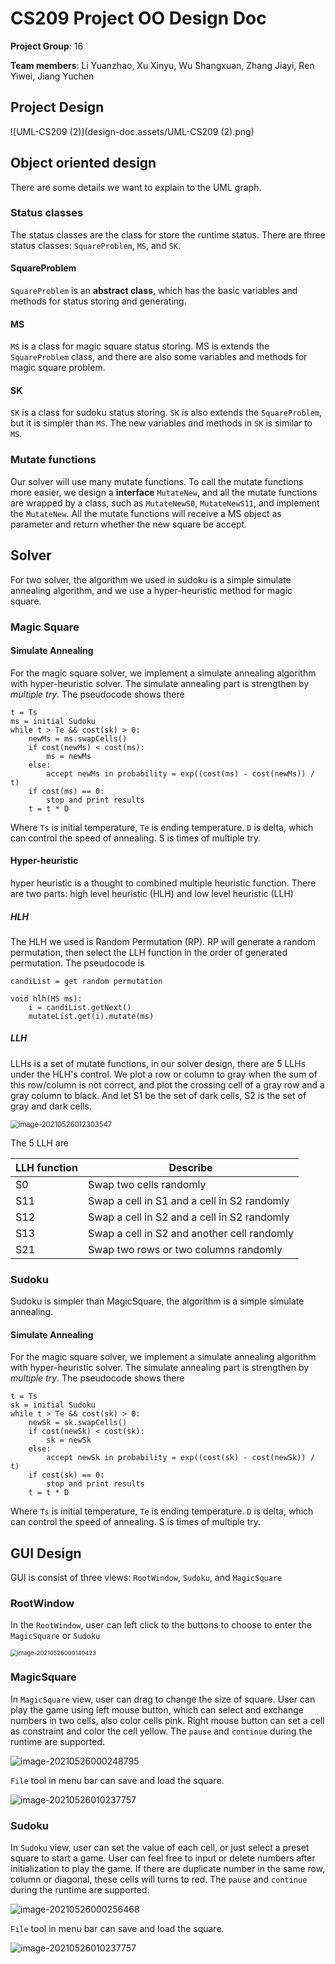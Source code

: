 # CS209 Project OO Design Doc

**Project  Group**: 16

**Team members**: Li Yuanzhao, Xu Xinyu, Wu Shangxuan, Zhang Jiayi, Ren Yiwei, Jiang Yuchen



## Project Design

![UML-CS209 (2)](design-doc.assets/UML-CS209 (2).png)



## Object oriented design

There are some details we want to explain to the UML graph.

### Status classes

The status classes are the class for store the runtime status. There are three status classes: `SquareProblem`, `MS`, and `SK`. 

#### SquareProblem

`SquareProblem` is an **abstract class**, which has the basic variables and methods for status storing and generating. 

#### MS

`MS` is a class for magic square status storing. MS is extends the `SquareProblem` class, and there are also some variables and methods for magic square problem. 

#### SK

`SK` is a class for sudoku status storing. `SK` is also extends the `SquareProblem`, but it is simpler than `MS`. The new variables and methods in `SK` is similar to `MS`. 



### Mutate functions

Our solver will use many mutate functions. To call the mutate functions more easier, we design a **interface** `MutateNew`, and all the mutate functions are wrapped by a class, such as `MutateNewS0`, `MutateNewS11`,  and implement the `MutateNew`. All the mutate functions will receive a MS object as parameter and return whether the new square be accept. 



## Solver

For two solver, the algorithm we used in sudoku is a simple simulate annealing algorithm, and we use a hyper-heuristic method for magic square. 

### Magic Square

#### Simulate Annealing

For the magic square solver, we implement a simulate annealing algorithm with hyper-heuristic solver. The simulate annealing part is strengthen by *multiple try*. The pseudocode shows there

```pseudocode
t = Ts
ms = initial Sudoku
while t > Te && cost(sk) > 0:
	newMs = ms.swapCells()
	if cost(newMs) < cost(ms):
		ms = newMs
    else:
    	accept newMs in probability = exp((cost(ms) - cost(newMs)) / t)
    if cost(ms) == 0:
    	stop and print results
    t = t * D
```

Where `Ts` is initial temperature, `Te` is ending temperature. `D` is delta, which can control the speed of annealing. S is times of multiple try. 

#### Hyper-heuristic

hyper heuristic is a thought to combined multiple heuristic function. There are two parts: high level heuristic (HLH) and low level heuristic (LLH)

##### HLH

The HLH we used is Random Permutation (RP). RP will generate a random permutation, then select the LLH function in the order of generated permutation. The pseudocode is

```pseudocode
candiList = get random permutation

void hlh(MS ms):
	i = candiList.getNext()
	mutateList.get(i).mutate(ms)
```

##### LLH

LLHs is a set of mutate functions, in our solver design, there are 5 LLHs under the HLH's control. We plot a row or column to gray when the sum of this row/column is not correct, and plot the crossing cell of a gray row and a gray column to black. And let S1 be the set of dark cells, S2 is the set of gray and dark cells.

<img src="empirical-doc.assets/image-20210526012303547.png" alt="image-20210526012303547" style="zoom: 80%;" />

The 5 LLH are

| LLH function | Describe                                    |
| ------------ | ------------------------------------------- |
| S0           | Swap two cells randomly                     |
| S11          | Swap a cell in S1 and a cell in S2 randomly |
| S12          | Swap a cell in S2 and a cell in S2 randomly |
| S13          | Swap a cell in S2 and another cell randomly |
| S21          | Swap two rows or two columns randomly       |

### Sudoku

Sudoku is simpler than MagicSquare, the algorithm is a simple simulate annealing.

#### Simulate Annealing

For the magic square solver, we implement a simulate annealing algorithm with hyper-heuristic solver. The simulate annealing part is strengthen by *multiple try*. The pseudocode shows there

```pseudocode
t = Ts
sk = initial Sudoku
while t > Te && cost(sk) > 0:
	newSk = sk.swapCells()
	if cost(newSk) < cost(sk):
		sk = newSk
    else:
    	accept newSk in probability = exp((cost(sk) - cost(newSk)) / t)
    if cost(sk) == 0:
    	stop and print results
    t = t * D
```

Where `Ts` is initial temperature, `Te` is ending temperature. `D` is delta, which can control the speed of annealing. S is times of multiple try. 

## GUI Design

GUI is consist of three views: `RootWindow`, `Sudoku`, and `MagicSquare`

### RootWindow

In the `RootWindow`, user can left click to the buttons to choose to enter the `MagicSquare` or `Sudoku`

<img src="design-doc.assets/image-20210526000140423.png" alt="image-20210526000140423" style="zoom: 67%;" />



### MagicSquare

In `MagicSquare` view, user can drag to change the size of square. User can play the game using left mouse button, which can select and exchange numbers in two cells, also color cells pink. Right mouse button can set a cell as constraint and color the cell yellow. The `pause` and `continue` during the runtime are supported.

![image-20210526000248795](design-doc.assets/image-20210526000248795.png)

`File` tool in menu bar can save and load the square.

![image-20210526010237757](design-doc.assets\SL_MS.png)

### Sudoku

In `Sudoku` view, user can set the value of each cell, or just select a preset square to start a game. User can feel free to input or delete numbers after initialization to play the game. If there are duplicate number in the same row, column or diagonal, these cells will turns to red.  The `pause` and `continue` during the runtime are supported.

![image-20210526000256468](design-doc.assets/image-20210526000256468.png)

`File` tool in menu bar can save and load the square.

![image-20210526010237757](design-doc.assets\SL_sk.png)